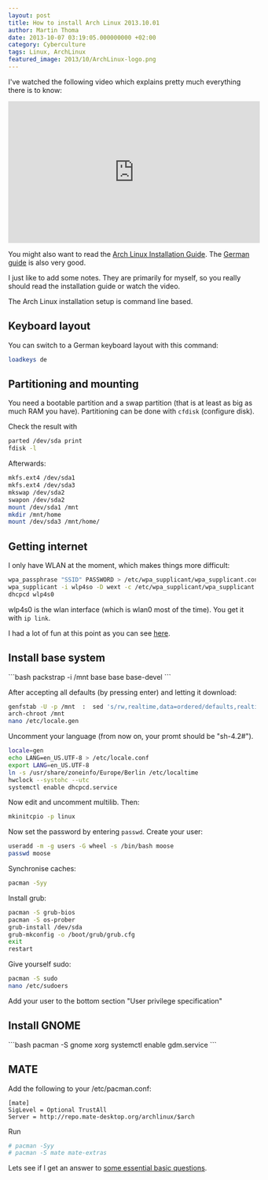 ```yaml
---
layout: post
title: How to install Arch Linux 2013.10.01
author: Martin Thoma
date: 2013-10-07 03:19:05.000000000 +02:00
category: Cyberculture
tags: Linux, ArchLinux
featured_image: 2013/10/ArchLinux-logo.png
---
```

I've watched the following video which explains pretty much everything there is to know:

<iframe width="512" height="288" src="http://www.youtube.com/embed/BMgGUBDxCjo" frameborder="0" allowfullscreen></iframe>

You might also want to read the <a href="https://wiki.archlinux.org/index.php/Installation_Guide">Arch Linux Installation Guide</a>. The <a href="https://wiki.archlinux.de/title/Anleitung_f&uuml;r_Einsteiger">German guide</a> is also very good.

I just like to add some notes. They are primarily for myself, so you really should read the installation guide or watch the video.

The Arch Linux installation setup is command line based.

<h2>Keyboard layout</h2>
You can switch to a German keyboard layout with this command:

```bash
loadkeys de
```

<h2>Partitioning and mounting</h2>
You need a bootable partition and a swap partition (that is at least as big as much RAM you have). Partitioning can be done with <code>cfdisk</code> (configure disk).

Check the result with

```bash
parted /dev/sda print
fdisk -l
```

Afterwards:

```bash
mkfs.ext4 /dev/sda1
mkfs.ext4 /dev/sda3
mkswap /dev/sda2
swapon /dev/sda2
mount /dev/sda1 /mnt
mkdir /mnt/home
mount /dev/sda3 /mnt/home/
```

<h2>Getting internet</h2>
I only have WLAN at the moment, which makes things more difficult:

```bash
wpa_passphrase "SSID" PASSWORD > /etc/wpa_supplicant/wpa_supplicant.conf
wpa_supplicant -i wlp4so -D wext -c /etc/wpa_supplicant/wpa_supplicant.conf -B
dhcpcd wlp4s0
```

wlp4s0 is the wlan interface (which is wlan0 most of the time). You get it with <code>ip link</code>.

I had a lot of fun at this point as you can see <a href="http://unix.stackexchange.com/questions/93851/can-i-connet-to-internet-with-one-pc-and-give-over-lan-switch-internet-to-othe">here</a>.

<h2>Install base system</h2>
```bash
packstrap -i /mnt base base base-devel
```

After accepting all defaults (by pressing enter) and letting it download:

```bash
genfstab -U -p /mnt  :  sed 's/rw,realtime,data=ordered/defaults,realtime/' >> /mnt/etc/fstab
arch-chroot /mnt
nano /etc/locale.gen
```

Uncomment your language (from now on, your promt should be "sh-4.2#").

```bash
locale=gen
echo LANG=en_US.UTF-8 > /etc/locale.conf
export LANG=en_US.UTF-8
ln -s /usr/share/zoneinfo/Europe/Berlin /etc/localtime
hwclock --systohc --utc
systemctl enable dhcpcd.service
```

Now edit and uncomment multilib. Then:

```bash
mkinitcpio -p linux
```

Now set the password by entering <code>passwd</code>.
Create your user:
```bash
useradd -m -g users -G wheel -s /bin/bash moose
passwd moose
```

Synchronise caches:
```bash
pacman -Syy
```

Install grub:
```bash
pacman -S grub-bios
pacman -S os-prober
grub-install /dev/sda
grub-mkconfig -o /boot/grub/grub.cfg
exit
restart
```

Give yourself sudo:
```bash
pacman -S sudo
nano /etc/sudoers
```
Add your user to the bottom section "User privilege specification"

<h2>Install GNOME</h2>
```bash
pacman -S gnome xorg
systemctl enable gdm.service
```

<h2>MATE</h2>
Add the following to your /etc/pacman.conf:

```text
[mate]
SigLevel = Optional TrustAll
Server = http://repo.mate-desktop.org/archlinux/$arch
```

Run
```bash
# pacman -Syy
# pacman -S mate mate-extras
```

Lets see if I get an answer to <a href="https://bbs.archlinux.org/viewtopic.php?id=170911">some essential basic questions</a>.
